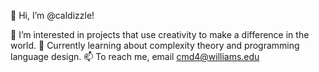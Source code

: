 👋 Hi, I’m @caldizzle!

👀 I’m interested in projects that use creativity to make a difference in the world.
🌱 Currently learning about complexity theory and programming language design.
📫 To reach me, email cmd4@williams.edu

<!---
caldizzle/caldizzle is a ✨ special ✨ repository because its `README.md` (this file) appears on your GitHub profile.
You can click the Preview link to take a look at your changes.
--->
